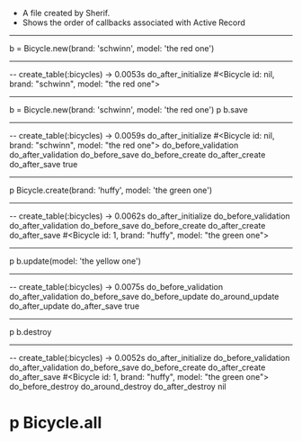 - A file created by Sherif.
- Shows the order of callbacks associated with Active Record

__________________________________________________________
b = Bicycle.new(brand: 'schwinn', model: 'the red one')
__________________________________________________________
-- create_table(:bicycles)
   -> 0.0053s
do_after_initialize
#<Bicycle id: nil, brand: "schwinn", model: "the red one">

__________________________________________________________
b = Bicycle.new(brand: 'schwinn', model: 'the red one')
p b.save
__________________________________________________________

-- create_table(:bicycles)
   -> 0.0059s
do_after_initialize
#<Bicycle id: nil, brand: "schwinn", model: "the red one">
do_before_validation
do_after_validation
do_before_save
do_before_create
do_after_create
do_after_save
true

__________________________________________________________
p Bicycle.create(brand: 'huffy', model: 'the green one')
__________________________________________________________

-- create_table(:bicycles)
   -> 0.0062s
do_after_initialize
do_before_validation
do_after_validation
do_before_save
do_before_create
do_after_create
do_after_save
#<Bicycle id: 1, brand: "huffy", model: "the green one">

__________________________________________________________
p b.update(model: 'the yellow one')
__________________________________________________________

-- create_table(:bicycles)
   -> 0.0075s
do_before_validation
do_after_validation
do_before_save
do_before_update
do_around_update
do_after_update
do_after_save
true

__________________________________________________________
p b.destroy
__________________________________________________________
-- create_table(:bicycles)
   -> 0.0052s
do_after_initialize
do_before_validation
do_after_validation
do_before_save
do_before_create
do_after_create
do_after_save
#<Bicycle id: 1, brand: "huffy", model: "the green one">
do_before_destroy
do_around_destroy
do_after_destroy
nil

# p Bicycle.all
